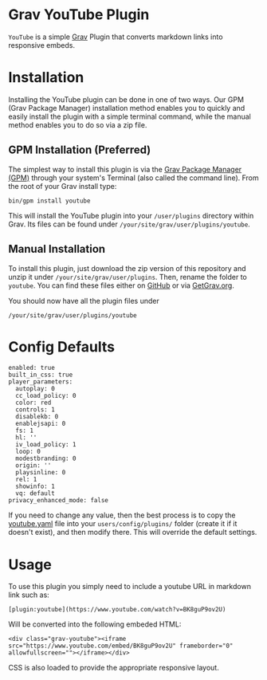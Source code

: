 # Grav YouTube Plugin

`YouTube` is a simple [Grav][grav] Plugin that converts markdown links into responsive embeds.

# Installation

Installing the YouTube plugin can be done in one of two ways. Our GPM (Grav Package Manager) installation method enables you to quickly and easily install the plugin with a simple terminal command, while the manual method enables you to do so via a zip file.

## GPM Installation (Preferred)

The simplest way to install this plugin is via the [Grav Package Manager (GPM)](http://learn.getgrav.org/advanced/grav-gpm) through your system's Terminal (also called the command line).  From the root of your Grav install type:

    bin/gpm install youtube

This will install the YouTube plugin into your `/user/plugins` directory within Grav. Its files can be found under `/your/site/grav/user/plugins/youtube`.

## Manual Installation

To install this plugin, just download the zip version of this repository and unzip it under `/your/site/grav/user/plugins`. Then, rename the folder to `youtube`. You can find these files either on [GitHub](https://github.com/getgrav/grav-plugin-youtube) or via [GetGrav.org](http://getgrav.org/downloads/plugins#extras).

You should now have all the plugin files under

    /your/site/grav/user/plugins/youtube

# Config Defaults

```
enabled: true
built_in_css: true
player_parameters:
  autoplay: 0
  cc_load_policy: 0
  color: red
  controls: 1
  disablekb: 0
  enablejsapi: 0
  fs: 1
  hl: ''
  iv_load_policy: 1
  loop: 0
  modestbranding: 0
  origin: ''
  playsinline: 0
  rel: 1
  showinfo: 1
  vq: default
privacy_enhanced_mode: false
```

If you need to change any value, then the best process is to copy the [youtube.yaml](youtube.yaml) file into your `users/config/plugins/` folder (create it if it doesn't exist), and then modify there.  This will override the default settings.

# Usage

To use this plugin you simply need to include a youtube URL in markdown link such as:

```
[plugin:youtube](https://www.youtube.com/watch?v=BK8guP9ov2U)
```

Will be converted into the following embeded HTML:

```
<div class="grav-youtube"><iframe src="https://www.youtube.com/embed/BK8guP9ov2U" frameborder="0" allowfullscreen=""></iframe></div>
```

CSS is also loaded to provide the appropriate responsive layout.

[grav]: http://github.com/getgrav/grav
